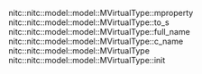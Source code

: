 nitc::nitc::model::model::MVirtualType::mproperty
nitc::nitc::model::model::MVirtualType::to_s
nitc::nitc::model::model::MVirtualType::full_name
nitc::nitc::model::model::MVirtualType::c_name
nitc::nitc::model::model::MVirtualType
nitc::nitc::model::model::MVirtualType::init